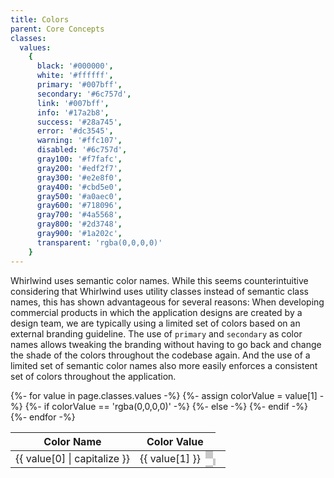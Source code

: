 ```yaml
---
title: Colors
parent: Core Concepts
classes:
  values:
    {
      black: '#000000',
      white: '#ffffff',
      primary: '#007bff',
      secondary: '#6c757d',
      link: '#007bff',
      info: '#17a2b8',
      success: '#28a745',
      error: '#dc3545',
      warning: '#ffc107',
      disabled: '#6c757d',
      gray100: '#f7fafc',
      gray200: '#edf2f7',
      gray300: '#e2e8f0',
      gray400: '#cbd5e0',
      gray500: '#a0aec0',
      gray600: '#718096',
      gray700: '#4a5568',
      gray800: '#2d3748',
      gray900: '#1a202c',
      transparent: 'rgba(0,0,0,0)'
    }
---
```


Whirlwind uses semantic color names. While this seems counterintuitive considering that Whirlwind uses utility classes instead of semantic class names, this has shown advantageous for several reasons: When developing commercial products in which the application designs are created by a design team, we are typically using a limited set of colors based on an external branding guideline. The use of `primary` and `secondary` as color names allows tweaking the branding without having to go back and change the shade of the colors throughout the codebase again. And the use of a limited set of semantic color names also more easily enforces a consistent set of colors throughout the application.

<table>
  <thead>
    <tr>
      <th>Color Name</th>
      <th colspan="2">Color Value</th>
    </tr>
  </thead>
  <tbody>
    {%- for value in page.classes.values -%}
      <tr>
        <td>{{ value[0] | capitalize }}</td>
        <td>{{ value[1] }}</td>
        {%- assign colorValue = value[1] -%}
        {%- if colorValue == 'rgba(0,0,0,0)' -%}
          <td  style="background-size: 24px 24px;background-image:url(&quot;data:image/svg+xml,%3Csvg xmlns='http://www.w3.org/2000/svg' viewBox='0 0 2 2'%3E%3Cpath fill='rgb(200,200,200)' fill-rule='evenodd' d='M0 0h1v1H0V0zm1 1h1v1H1V1z'/%3E%3C/svg%3E&quot;);"></td>
        {%- else -%}
          <td  style="background-color: {{ colorValue }}"></td>
        {%- endif -%}
      </tr>
    {%- endfor -%}
  </tbody>
</table>

